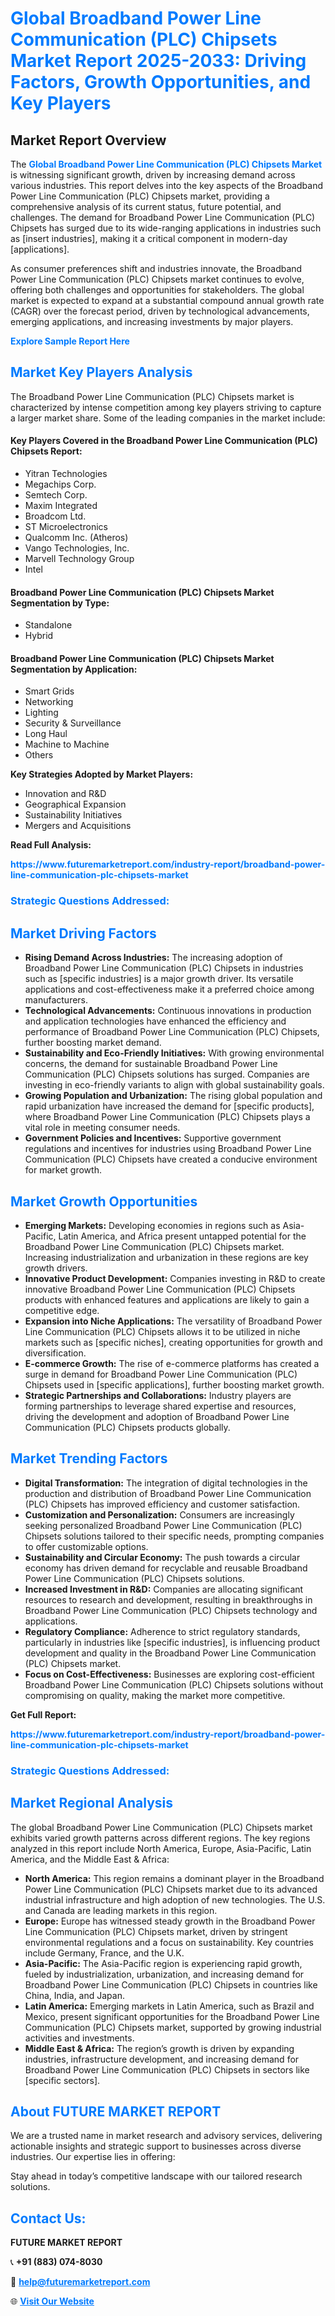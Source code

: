 <h1 style="color: #007BFF;">Global Broadband Power Line Communication (PLC) Chipsets Market Report 2025-2033: Driving Factors, Growth Opportunities, and Key Players</h1>

<section id="overview">
<h2>Market Report Overview</h2>
<p>The <a href="https://www.futuremarketreport.com/industry-report/broadband-power-line-communication-plc-chipsets-market" style="color: #007BFF; text-decoration: none;"><strong>Global Broadband Power Line Communication (PLC) Chipsets Market</strong></a> is witnessing significant growth, driven by increasing demand across various industries. This report delves into the key aspects of the Broadband Power Line Communication (PLC) Chipsets market, providing a comprehensive analysis of its current status, future potential, and challenges. The demand for Broadband Power Line Communication (PLC) Chipsets has surged due to its wide-ranging applications in industries such as [insert industries], making it a critical component in modern-day [applications].</p>
<p>As consumer preferences shift and industries innovate, the Broadband Power Line Communication (PLC) Chipsets market continues to evolve, offering both challenges and opportunities for stakeholders. The global market is expected to expand at a substantial compound annual growth rate (CAGR) over the forecast period, driven by technological advancements, emerging applications, and increasing investments by major players.</p>
</section>

<section id="overview">
<p><a href="https://www.futuremarketreport.com/request-sample/reportId=59982" style="color: #007BFF; text-decoration: none;"><strong>Explore Sample Report Here</strong></a></p>
</section>

<section id="key-players">
<h2 style="color: #007BFF;">Market Key Players Analysis</h2>
<p>The Broadband Power Line Communication (PLC) Chipsets market is characterized by intense competition among key players striving to capture a larger market share. Some of the leading companies in the market include:</p>
<h4>Key Players Covered in the Broadband Power Line Communication (PLC) Chipsets Report:</h4>
<ul><li>Yitran Technologies</li><li>Megachips Corp.</li><li>Semtech Corp.</li><li>Maxim Integrated</li><li>Broadcom Ltd.</li><li>ST Microelectronics</li><li>Qualcomm Inc. (Atheros)</li><li>Vango Technologies, Inc.</li><li>Marvell Technology Group</li><li>Intel</li></ul>
<h4>Broadband Power Line Communication (PLC) Chipsets Market Segmentation by Type:</h4>
<ul><li>Standalone</li><li>Hybrid</li></ul>

<h4>Broadband Power Line Communication (PLC) Chipsets Market Segmentation by Application:</h4>
<ul><li>Smart Grids</li><li>Networking</li><li>Lighting</li><li>Security &amp; Surveillance</li><li>Long Haul</li><li>Machine to Machine</li><li>Others</li></ul>
<p><strong>Key Strategies Adopted by Market Players:</strong></p>
<ul>
<li>Innovation and R&D</li>
<li>Geographical Expansion</li>
<li>Sustainability Initiatives</li>
<li>Mergers and Acquisitions</li>
</ul>
</section>

<section>
<p><strong>Read Full Analysis: </strong></p><a href="https://www.futuremarketreport.com/industry-report/broadband-power-line-communication-plc-chipsets-market" style="color: #007BFF; text-decoration: none;"><strong>https://www.futuremarketreport.com/industry-report/broadband-power-line-communication-plc-chipsets-market</strong></a>
<h3 style="color: #007BFF;">Strategic Questions Addressed:</h3>
</section>

<section id="driving-factors">
<h2 style="color: #007BFF;">Market Driving Factors</h2>
<ul>
<li><strong>Rising Demand Across Industries:</strong> The increasing adoption of Broadband Power Line Communication (PLC) Chipsets in industries such as [specific industries] is a major growth driver. Its versatile applications and cost-effectiveness make it a preferred choice among manufacturers.</li>
<li><strong>Technological Advancements:</strong> Continuous innovations in production and application technologies have enhanced the efficiency and performance of Broadband Power Line Communication (PLC) Chipsets, further boosting market demand.</li>
<li><strong>Sustainability and Eco-Friendly Initiatives:</strong> With growing environmental concerns, the demand for sustainable Broadband Power Line Communication (PLC) Chipsets solutions has surged. Companies are investing in eco-friendly variants to align with global sustainability goals.</li>
<li><strong>Growing Population and Urbanization:</strong> The rising global population and rapid urbanization have increased the demand for [specific products], where Broadband Power Line Communication (PLC) Chipsets plays a vital role in meeting consumer needs.</li>
<li><strong>Government Policies and Incentives:</strong> Supportive government regulations and incentives for industries using Broadband Power Line Communication (PLC) Chipsets have created a conducive environment for market growth.</li>
</ul>
</section>

<section id="growth-opportunities">
<h2 style="color: #007BFF;">Market Growth Opportunities</h2>
<ul>
<li><strong>Emerging Markets:</strong> Developing economies in regions such as Asia-Pacific, Latin America, and Africa present untapped potential for the Broadband Power Line Communication (PLC) Chipsets market. Increasing industrialization and urbanization in these regions are key growth drivers.</li>
<li><strong>Innovative Product Development:</strong> Companies investing in R&D to create innovative Broadband Power Line Communication (PLC) Chipsets products with enhanced features and applications are likely to gain a competitive edge.</li>
<li><strong>Expansion into Niche Applications:</strong> The versatility of Broadband Power Line Communication (PLC) Chipsets allows it to be utilized in niche markets such as [specific niches], creating opportunities for growth and diversification.</li>
<li><strong>E-commerce Growth:</strong> The rise of e-commerce platforms has created a surge in demand for Broadband Power Line Communication (PLC) Chipsets used in [specific applications], further boosting market growth.</li>
<li><strong>Strategic Partnerships and Collaborations:</strong> Industry players are forming partnerships to leverage shared expertise and resources, driving the development and adoption of Broadband Power Line Communication (PLC) Chipsets products globally.</li>
</ul>
</section>

<section id="trending-factors">
<h2 style="color: #007BFF;">Market Trending Factors</h2>
<ul>
<li><strong>Digital Transformation:</strong> The integration of digital technologies in the production and distribution of Broadband Power Line Communication (PLC) Chipsets has improved efficiency and customer satisfaction.</li>
<li><strong>Customization and Personalization:</strong> Consumers are increasingly seeking personalized Broadband Power Line Communication (PLC) Chipsets solutions tailored to their specific needs, prompting companies to offer customizable options.</li>
<li><strong>Sustainability and Circular Economy:</strong> The push towards a circular economy has driven demand for recyclable and reusable Broadband Power Line Communication (PLC) Chipsets solutions.</li>
<li><strong>Increased Investment in R&D:</strong> Companies are allocating significant resources to research and development, resulting in breakthroughs in Broadband Power Line Communication (PLC) Chipsets technology and applications.</li>
<li><strong>Regulatory Compliance:</strong> Adherence to strict regulatory standards, particularly in industries like [specific industries], is influencing product development and quality in the Broadband Power Line Communication (PLC) Chipsets market.</li>
<li><strong>Focus on Cost-Effectiveness:</strong> Businesses are exploring cost-efficient Broadband Power Line Communication (PLC) Chipsets solutions without compromising on quality, making the market more competitive.</li>
</ul>
</section>

<section>
<p><strong>Get Full Report: </strong></p><a href="https://www.futuremarketreport.com/industry-report/broadband-power-line-communication-plc-chipsets-market" style="color: #007BFF; text-decoration: none;"><strong>https://www.futuremarketreport.com/industry-report/broadband-power-line-communication-plc-chipsets-market</strong></a>
<h3 style="color: #007BFF;">Strategic Questions Addressed:</h3>
</section>


<section id="regional-analysis">
<h2 style="color: #007BFF;">Market Regional Analysis</h2>
<p>The global Broadband Power Line Communication (PLC) Chipsets market exhibits varied growth patterns across different regions. The key regions analyzed in this report include North America, Europe, Asia-Pacific, Latin America, and the Middle East & Africa:</p>
<ul>
<li><strong>North America:</strong> This region remains a dominant player in the Broadband Power Line Communication (PLC) Chipsets market due to its advanced industrial infrastructure and high adoption of new technologies. The U.S. and Canada are leading markets in this region.</li>
<li><strong>Europe:</strong> Europe has witnessed steady growth in the Broadband Power Line Communication (PLC) Chipsets market, driven by stringent environmental regulations and a focus on sustainability. Key countries include Germany, France, and the U.K.</li>
<li><strong>Asia-Pacific:</strong> The Asia-Pacific region is experiencing rapid growth, fueled by industrialization, urbanization, and increasing demand for Broadband Power Line Communication (PLC) Chipsets in countries like China, India, and Japan.</li>
<li><strong>Latin America:</strong> Emerging markets in Latin America, such as Brazil and Mexico, present significant opportunities for the Broadband Power Line Communication (PLC) Chipsets market, supported by growing industrial activities and investments.</li>
<li><strong>Middle East & Africa:</strong> The region’s growth is driven by expanding industries, infrastructure development, and increasing demand for Broadband Power Line Communication (PLC) Chipsets in sectors like [specific sectors].</li>
</ul>
</section>

<footer>
<h2 style="color: #007BFF;">About FUTURE MARKET REPORT</h2>
<p>We are a trusted name in market research and advisory services, delivering actionable insights and strategic support to businesses across diverse industries. Our expertise lies in offering:</p>

<p>Stay ahead in today’s competitive landscape with our tailored research solutions.</p>

<h2 style="color: #007BFF;">Contact Us:</h2>
<p><strong>FUTURE MARKET REPORT</strong></p>
<p>📞 <strong>+91 (883) 074-8030</strong></p>
<p>📧 <strong><a href="mailto:help@futuremarketreport.com" style="color: #007BFF;">help@futuremarketreport.com</a></strong></p>
<p>🌐 <strong><a href="https://www.futuremarketreport.com/" style="color: #007BFF;">Visit Our Website</a></strong></p>
</footer>